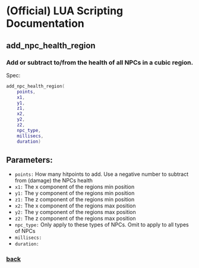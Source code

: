 
# (Official) LUA Scripting Documentation

## add_npc_health_region

### Add or subtract to/from the health of all NPCs in a cubic region.

Spec:
```lua
add_npc_health_region(
	points,
	x1,
	y1,
	z1,
	x2,
	y2,
	z2,
	npc_type,
	millisecs,
	duration)
```
## Parameters:
- `points:` How many hitpoints to add. Use a negative number to subtract from (damage) the NPCs health
- `x1:` The x component of the regions min position
- `y1:` The y component of the regions min position
- `z1:` The z component of the regions min position
- `x2:` The x component of the regions max position
- `y2:` The y component of the regions max position
- `z2:` The z component of the regions max position
- `npc_type:` Only apply to these types of NPCs. Omit to apply to all types of NPCs
- `millisecs:` 
- `duration:` 

### [back](../npcs)
